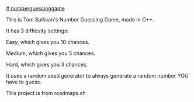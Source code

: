 [# numberguessinggame](https://roadmap.sh/projects/number-guessing-game)

This is Tom Sullivan's Number Guessing Game, made in C++.

It has 3 difficulty settings:

Easy, which gives you 10 chances.


Medium, which gives you 5 chances.


Hard, which gives you 3 chances.


It uses a random seed generator to always generate a random number YOU have to guess. 

This project is from roadmaps.sh
